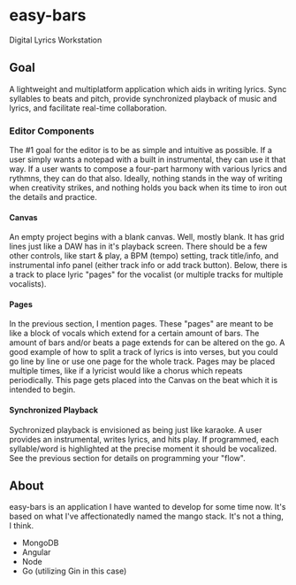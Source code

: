 # easy-bars
Digital Lyrics Workstation

## Goal
A lightweight and multiplatform application which aids in writing lyrics. Sync syllables to beats and pitch, provide synchronized playback of music and lyrics, and facilitate real-time collaboration.

### Editor Components
The #1 goal for the editor is to be as simple and intuitive as possible. If a user simply wants a notepad with a built in instrumental, they can use it that way. If a user wants to compose a four-part harmony with various lyrics and rythmns, they can do that also. Ideally, nothing stands in the way of writing when creativity strikes, and nothing holds you back when its time to iron out the details and practice.
#### Canvas
An empty project begins with a blank canvas. Well, mostly blank. It has grid lines just like a DAW has in it's playback screen. There should be a few other controls, like start & play, a BPM (tempo) setting, track title/info, and instrumental info panel (either track info or add track button). Below, there is a track to place lyric "pages" for the vocalist (or multiple tracks for multiple vocalists).
#### Pages
In the previous section, I mention pages. These "pages" are meant to be like a block of vocals which extend for a certain amount of bars. The amount of bars and/or beats a page extends for can be altered on the go. A good example of how to split a track of lyrics is into verses, but you could go line by line or use one page for the whole track. Pages may be placed multiple times, like if a lyricist would like a chorus which repeats periodically. This page gets placed into the Canvas on the beat which it is intended to begin.
#### Synchronized Playback
Sychronized playback is envisioned as being just like karaoke. A user provides an instrumental, writes lyrics, and hits play. If programmed, each syllable/word is highlighted at the precise moment it should be vocalized. See the previous section for details on programming your "flow".

## About
easy-bars is an application I have wanted to develop for some time now. It's based on what I've affectionatedly named the mango stack. It's not a thing, I think.
- MongoDB
- Angular
- Node
- Go (utilizing Gin in this case)
